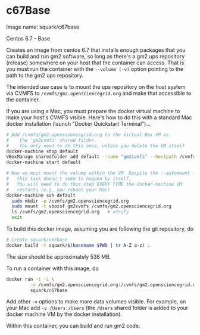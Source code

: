 # c67Base

Image name: squark/c67base

Centos 6.7 - Base 

Creates an image from centos 6.7 that installs enough packages that you can  build and run gm2 software, so long as there's a gm2 ups repository (release) somewhere on your host that the container can access. That is you must run the container with the `--volume (-v)` option pointing to the path to the gm2 ups repository. 

The intended use case is to mount the ups repository on the host system via CVMFS to `/cvmfs/gm2.opensciencegrid.org` and make that accessible to the container. 

If you are using a Mac, you must prepare the docker 
virtual machine to make your host's CVMFS visible. Here's how to do this with a standard Mac docker installation (launch "Docker Quickstart Terminal")...

```bash
# Add /cvmfs/gm2.opensciencegrid.org to the Virtual Box VM as
#    the 'gm2cvmfs' shared folder. 
#    You only need to do this once, unless you delete the VM itself
docker-machine stop default
VBoxManage sharedfolder add default --name "gm2cvmfs" --hostpath /cvmfs/gm2.opensciencegrid.org --automount
docker-machine start default

# Now we must mount the volume within the VM. Despite the --automount flag
#   this task doesn't seem to happen by itself.
#   You will need to do this step EVERY TIME the docker-machine VM
#   restarts (e.g. you reboot your Mac)
docker-machine ssh default
  sudo mkdir -p /cvmfs/gm2.opensciencegrid.org
  sudo mount -t vboxsf gm2cvmfs /cvmfs/gm2.opensciencegrid.org
  ls /cvmfs/gm2.opensciencegrid.org   # verify 
  exit
```

To build this docker image, assuming you are following the git repository, do

```bash
# Create squark/c67base
docker build -t squark/$(basename $PWD | tr A-Z a-z) .
```

The size should be approximately 536 MB. 

To run a container with this image, do

```bash
docker run -t -i \
         -v /cvmfs/gm2.opensciencegrid.org:/cvmfs/gm2.opensciencegrid.org \
         squark/c67base
```

Add other `-v` options to make more data volumes visible. For example, on your Mac add `-v /Users:/Users` (the `/Users` shared folder is added to your docker machine VM by the docker installation).

Within this container, you can build and run gm2 code. 


